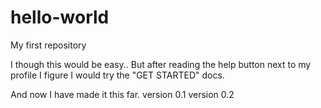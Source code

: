 # hello-world
My first repository

I though this would be easy..
But after reading the help button next to my profile I figure I would try the "GET STARTED" docs.

And now I have made it this far.
version 0.1
version 0.2

